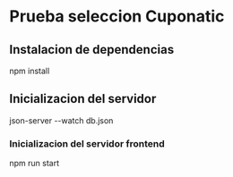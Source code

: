 # Prueba seleccion Cuponatic

## Instalacion de dependencias

npm install

## Inicializacion del servidor

json-server --watch db.json

### Inicializacion del servidor frontend

npm run start

